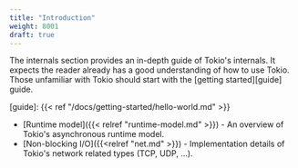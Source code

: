 ```yaml
---
title: "Introduction"
weight: 8001
draft: true
---
```


The internals section provides an in-depth guide of Tokio's internals. It
expects the reader already has a good understanding of how to use Tokio. Those
unfamiliar with Tokio should start with the [getting started][guide] guide.

[guide]: {{< ref "/docs/getting-started/hello-world.md" >}}

* [Runtime model]({{< relref "runtime-model.md" >}}) - An overview of Tokio's
  asynchronous runtime model.
* [Non-blocking I/O]({{<relref "net.md" >}}) - Implementation details of Tokio's
  network related types (TCP, UDP, ...).
